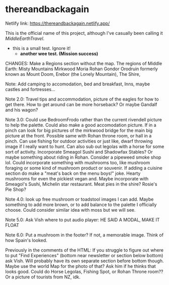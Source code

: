 # thereandbackagain 

Netlify link: https://thereandbackagain.netlify.app/


This is the official name of this project, although I've casually been calling it *MiddleEarthTravel*.

- this is a small test. Ignore it! 
  - __another wee test. (Mission success)__ 

CHANGES:
Make a Regions section without the map.
The regions of Middle Earth: Misty Mountains Mirkwood Moria Rohan Gondor Orodruin formerly known as Mount Doom, Erebor (the Lonely Mountain), The Shire, 


  Note: Add camping to accomodation, bed and breakfast, Inns, maybe castles and fortresses...

  Note 2.0: Travel tips and accommodation, picture of the eagles for how to get there. How to get around can be more horseback? Or maybe Gandalf and his wagon?

  Note 3.0: 
  Could use BedroomFrodo rather than the current rivendell picture to help the palette.
  Could also make a good accomodation picture.
  If in a pinch can look for big pictures of the mirkwood bridge for the main big picture at 
  the front. Possible same with Rohan throne room, or hall in a pinch.
  Can use fishing for outdoor activities or just like, dwarf throwing image if I really want to hunt.
  Can also sub out legolas with a horse for some sort of activity.
  Incorporate Smeagol Sushi and Shadowfax Stables? Or maybe something about riding in Rohan. 
  Consider a pipeweed smoke shop lol.
  Could incorporate something with mushrooms too, like mushroom foraging or some kind of mushroom
  product or souvenir.
  If adding a cuisine section do make a "meat's back on the menu boys!" joke. Hearty mushrooms
  for even the pickiest vegan and. Maybe incorporate with Smeagol's Sushi, Michelin star restaurant.
  Meat pies in the shire? Rosie's Pie Shop?

  Note 4.0:
  look up free mushroom or toadstool images I can add. Maybe something to add more brown, or to add balance to 
  the palette I officially choose. Could consider similar idea with moss but we will see.

  Note 5.0:
   Ask Vish where to put audio player: HE SAID A MODAL, MAKE IT FLOAT

   Note 6.0:
   Put a mushroom in the footer? If not, a memorable image. Think of how Spain's looked.


   Previously in the comments of the HTML:
   If you struggle to figure out where to put "Find Experiences" (bottom near newsletter or section below bottom)
    ask Vish. Will probably have its own separate section before bottom though. Maybe use the world Map for the
    photo of that? Ask him if he thinks that looks good. Could do Horse Legolas, Fishing Spot, or Rohan Throne room??
    Or a picture of tourists from NZ, idk.